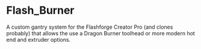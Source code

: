 # Flash_Burner
A custom gantry system for the  Flashforge Creator Pro (and clones probably) that allows the use a Dragon Burner toolhead or more modern hot end and extruder options.
